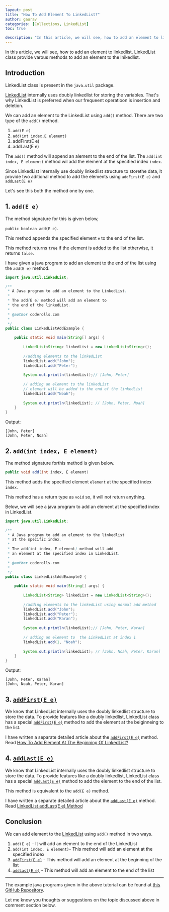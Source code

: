 ```yaml
---
layout: post
title: "How To Add Element To LinkedList?"
author: gaurav
categories: [Collections, LinkedList]
toc: true

description: "In this article, we will see, how to add an element to linkedlist. LinkedList class provide varous methods to add an element to the lnikedlist."
---
```


In this article, we will see, how to add an element to linkedlist. LinkedList class provide varous methods to add an element to the lnikedlist.

## Introduction

LinkedList class is present in the `java.util` package.

[LinkedList](https:/coderolls.com/linkedlist-in-java/) internally uses doubly linkedlist for storing the variables. That's why LinkedList is preferred when our frequeent operatioon is insertion and deletion.

We can add an element to the LinkedList using `add()` method. There are two type of the `add()` method.

1. `add(E e)`
2. `add(int index,E element)`
2. addFirst(E e)
2. addLast(E e)

The `add()` method will append an alement to the end of the list. The `add(int index, E element)`  method wil add the element at the specified index `index`.

Since LinkedList internally use doubly linkedlist structure to storethe data, it provide two aditional method to add the elements using `addFirst(E e)` and `addLast(E e)`

Let's see this both the method one by one.

## 1. `add(E e)`

The method signature for this is given below,

`public boolean add(E e)`.

This method appends the specified element `e` to the end of the list.

This method returns `true` if the element is added to the list otherwise, it returns `false`.

I have given a java program to add an element to the end of the list using the `add(E e)` method.

```java
import java.util.LinkedList;

/**
 * A Java program to add an element to the LinkedList.
 * 
 * The add(E e) method will add an element to 
 * the end of the linkedList.
 * 
 * @author coderolls.com
 *
 */
public class LinkedListAddExample {

	public static void main(String[] args) {
		
		LinkedList<String> linkedList = new LinkedList<String>();
		
		//adding elements to the linkedList
		linkedList.add("John");
		linkedList.add("Peter");
		
		System.out.println(linkedList);// [John, Peter]
		
		// adding an element to the linkedList
		// element will be added to the end of the linkedList
		linkedList.add("Noah");
		
		System.out.println(linkedList); // [John, Peter, Noah]
	}
}
```

Output:

```
[John, Peter]
[John, Peter, Noah]
```

## 2. `add(int index, E element)`

The method signature forthis method is given below.

````java
public void add(int index, E element)
````

This method adds the specified element `element` at the specified index `index`.

This method has a return type as `void` so, it will not return anything.

Below, we will see a java program to add an element at the specified index in LinkedList.

```java
import java.util.LinkedList;

/**
 * A Java program to add an element to the linkedlist
 * at the specific index.
 * 
 * The add(int index, E element) method will add 
 * an element at the specified index in LinkedList.
 * 
 * @author coderolls.com
 *
 */
public class LinkedListAddExample2 {

	public static void main(String[] args) {
		
		LinkedList<String> linkedList = new LinkedList<String>();
		
		//adding elements to the linkedList using normal add method
		linkedList.add("John");
		linkedList.add("Peter");
        linkedList.add("Karan");
		
		System.out.println(linkedList);// [John, Peter, Karan]
		
		// adding an element to  the LinkedList at index 1
		linkedList.add(1, "Noah");
		
		System.out.println(linkedList); // [John, Noah, Peter, Karan]
	}
}
```

Output:

```
[John, Peter, Karan]
[John, Noah, Peter, Karan]
```



## 3. [`addFirst(E e)`](https://coderolls.com/linkedlist-addfirst-method/)

We know that LinkedList internally uses the doubly linkedlist structure to store the data. To provide features like a doubly linkedlist, LinkedList class has a special [`addFirst(E e)`](https://coderolls.com/linkedlist-addfirst-method/) method to add the element at the beiginneing to the list.

I have written a separate detailed article about the [`addFirst(E e)`](https://coderolls.com/linkedlist-addfirst-method/) method. Read [How To Add Element At The Beginning Of LinkedList?](https://coderolls.com/linkedlist-addfirst-method/)

## 4. [`addLast(E e)`](https://coderolls.com/linkedlist-addlast-method/)

We know that LinkedList internally uses the doubly linkedlist structure to store the data. To provide features like a doubly linkedlist, LinkedList class has a special [`addLast(E e)`](https://coderolls.com/linkedlist-addlast-method/) method to add the element to the end of the list.

This method is equivalent to the `add(E e)` method.

I have written a separate detailed article about the [`addLast(E e)`](https://coderolls.com/linkedlist-addlast-method/) method. Read [LinkedList addLast(E e) Method](https://coderolls.com/linkedlist-addlast-method/)

## Conclusion

We can add element to the [LinkedList](https://coderolls.com/linkedlist-in-java/) using `add()` method in two ways.

1. `add(E e)` - It will add an element to the end of the LinkedList
2. `add(int index, E element)`- This method will add an element at the specified index
2. [`addFirst(E e)`](https://coderolls.com/linkedlist-addfirst-method/) - This method will add an element at the beginning of the list
2. [`addLast(E e)`](https://coderolls.com/linkedlist-addlast-method/) - This method will add an element to the end of the list

---

The example java programs given in the above tutorial can be found at [this GitHub Repository](https://github.com/coderolls/blogpost-coding-examples/tree/main/collections/LinkedList/add-element-in-linkedlist).

Let me know you thoughts or suggestions on the topic discussed above in comment section below.
